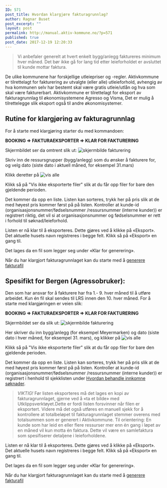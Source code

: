```yaml
---
ID: 571
post_title: Hvordan klargjøre fakturagrunnlag?
author: Ragnar Buset
post_excerpt: ""
layout: post
permalink: http://manual.aktiv-kommune.no/?p=571
published: true
post_date: 2017-12-19 12:20:33
---
```

>Vi anbefaler generelt at hvert enkelt bygg/anlegg faktureres minimum hver måned. Det bør ikke gå for lang tid etter leieforholdet er avsluttet til kunde mottar faktura.

De ulike kommunene har forskjellige utleiepriser og -regler. Aktivkommune er tilrettelagt for fakturering av utvalgte (eller alle) utleieforhold, avhengig av hva kommunen selv har bestemt skal være gratis utleie/utlån og hva som skal være fakturerbart. Aktivkommune er tilrettelagt for eksport av fakturagrunnlag til økonomisystemene Agresso og Visma, Det er mulig å tilrettelegge slik eksport også til andre økonomisystemer.

## Rutine for klargjøring av fakturagrunnlag
For å starte med klargjøring starter du med kommandoen:

<strong>BOOKING => FAKTURAEKSPORTER => KLAR FOR FAKTURERING</strong>

Skjermbildet ser da omtrent slik ut: 
![skjermbilde fakturering](http://manual.aktiv-kommune.no/wp-content/uploads/2018/01/Skjermbildefaktura1.png)

Skriv inn de ressursgrupper (bygg/anlegg) som du ønsker å fakturere for, og velg dato (siste dato i aktuell måned, for eksempel 31.mars)

Klikk deretter på 
![vis alle](http://manual.aktiv-kommune.no/wp-content/uploads/2017/12/visalle.png) 

Klikk så på "Vis ikke eksporterte filer" slik at du får opp filer for bare den gjeldende perioden.

Det kommer da opp en liste. Listen kan sorteres, trykk her på pris slik at de med høyest pris kommer først på på listen. Kontroller at kunde-id (organisasjonsnummer/fødselsnummer /ressursnummer (interne kunder)) er registrert riktig, det vil si at organisasjonsnummer og fødselsnummer er rett i forhold til søknad/leieforhold.

Listen er nå klar til å eksporteres. Dette gjøres ved å klikke på «Eksport». Det aktuelle husets navn registreres i begge felt. Klikk så på «Eksport» en gang til.
 
Det lages da en fil som legger seg under «Klar for generering». 

Når du har klargjort fakturagrunnlaget kan du starte med å [generere fakturafil](http://manual.aktiv-kommune.no/?p=567)

## Spesifikt for Bergen (Agressobruker): 
Den som har ansvar for å fakturere har fra 1.- 9. hver måned til å utføre arbeidet. Kun én fil skal sendes til LRS innen den 10. hver måned. For å starte med klargjøringen er veien slik:

<strong>BOOKING => FAKTURAEKSPORTER => KLAR FOR FAKTURERING</strong>

Skjermbildet ser da slik ut: 
![skjermbilde fakturering](http://manual.aktiv-kommune.no/wp-content/uploads/2018/01/Skjermbildefaktura1.png)

Her skriver du inn bygg/anlegg (for eksempel Meyermarken) og dato (siste dato i hver måned, for eksempel 31. mars), og klikker på 
![vis alle](http://manual.aktiv-kommune.no/wp-content/uploads/2017/12/visalle.png) 

Klikk så på "Vis ikke eksporterte filer" slik at du får opp filer for bare den gjeldende perioden.

Det kommer da opp en liste. Listen kan sorteres, trykk her på pris slik at de med høyest pris kommer først på på listen. Kontroller at kunde-id (organisasjonsnummer/fødselsnummer /ressursnummer (interne kunder)) er registrert i henhold til sjekklisten under [Hvordan behandle innkomne søknader](http://manual.aktiv-kommune.no/?p=298).

>*VIKTIG!* Før listen eksporteres må det lages en kopi av fakturagrunnlaget, gjerne ved å «ta et bilde» med Utklippsverktøyet.Dette er fordi listen forsvinner når filen er eksportert. 
Videre må det også utføres en manuell sjekk for å kontrollere at totalbeløpet til fakturagrunnlaget stemmer overens med totalsummen som er generert i Aktivkommune. 
Til orientering: En kunde som har leid en eller flere ressurser mer enn én gang i løpet av en måned vil kun motta én faktura. Dette vil være en samlefaktura som spesifiserer detaljene i leieforholdene. 

Listen er nå klar til å eksporteres. Dette gjøres ved å klikke på «Eksport». Det aktuelle husets navn registreres i begge felt. Klikk så på «Eksport» en gang til.
 
Det lages da en fil som legger seg under «Klar for generering». 

Når du har klargjort fakturagrunnlaget kan du starte med å [generere fakturafil](http://manual.aktiv-kommune.no/?p=567)
